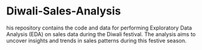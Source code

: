 # Diwali-Sales-Analysis
his repository contains the code and data for performing Exploratory Data Analysis (EDA) on sales data during the Diwali festival. The analysis aims to uncover insights and trends in sales patterns during this festive season.
